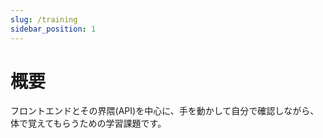 ```yaml
---
slug: /training
sidebar_position: 1
---
```


# 概要

フロントエンドとその界隈(API)を中心に、手を動かして自分で確認しながら、体で覚えてもらうための学習課題です。
